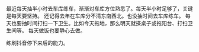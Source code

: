 最近每天抽半小时去车库练车，渐渐对车库方位熟悉了。每天半小时足够了，关键是每天要坚持。
还记得去年在车库分不清东南西北。也没抽时间去车库练车。
每天也要抽时间打扫一下卫生。比如今天拖地，那么明天就搽桌子或拖阳台、打扫卫生间等。
每天做饭也要静心去做。

练刷抖音停下来后的能力。
